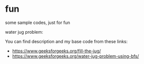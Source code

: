 # fun
some sample codes, just for fun

water jug problem:

You can find description and my base code from these links:

* https://www.geeksforgeeks.org/fill-the-jug/
* https://www.geeksforgeeks.org/water-jug-problem-using-bfs/
